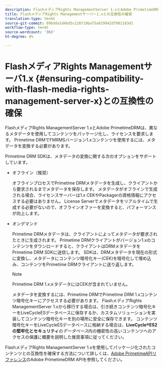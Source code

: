 ```yaml
---
description: FlashメディアRights ManagementServer 1.xとAdobe PrimetimeDRMは、異なるメタデータを使用してコンテンツをパッケージ化し、ライセンスを要求します。 Primetime DRMでFMRMSバージョン1.xコンテンツを使用するには、メタデータを変換する必要があります。
title: FlashメディアRights Managementサーバー1.xとの互換性の確保
translation-type: tm+mt
source-git-commit: 89bdda1d4bd5c126f19ba75a819942df901183d1
workflow-type: tm+mt
source-wordcount: '363'
ht-degree: 0%

---
```



# FlashメディアRights Managementサーバ1.x {#ensuring-compatibility-with-flash-media-rights-management-server-x}との互換性の確保

FlashメディアRights ManagementServer 1.xとAdobe PrimetimeDRMは、異なるメタデータを使用してコンテンツをパッケージ化し、ライセンスを要求します。 Primetime DRMでFMRMSバージョン1.xコンテンツを使用するには、メタデータを変換する必要があります。

Primetime DRM SDKは、メタデータの変換に関する次のオプションをサポートしています。

* オフライン（推奨）

   オフラインプロセスでPrimetime DRMメタデータを生成し、クライアントから要求されるまでメタデータを保存します。 メタデータがオフラインで生成される場合、ライセンスサーバーは1.x CEKやPackagerの資格情報にアクセスする必要はありません。 License Serverでメタデータをリアルタイムで生成する必要がないので、オフラインオファーを変換すると、パフォーマンスが向上します。
* オンデマンド

   Primetime DRMメタデータは、クライアントによってメタデータが要求されたときに生成されます。 Primetime DRMクライアントがバージョン1.xのコンテンツをダウンロードすると、クライアントはDRMメタデータをPrimetime DRM SDKに送信します。 SDKは、DRMメタデータを現在の形式に変換し、メタデータにコンテンツ暗号化キー(CEK)を暗号化して埋め込み、コンテンツをPrimetime DRMクライアントに送り返します。

   >[!NOTE]
   >
   >Primetime DRM 1.xメタデータにはCEKが含まれていません。

   メタデータを変換するには、Primetime DRMでPrimetime DRM 1.xコンテンツ暗号化キーにアクセスする必要があります。 FlashメディアRights ManagementServer 1.xから移行する場合は、引き続きコンテンツ暗号化キーをLiveCycleESデータベースに保存するか、カスタムソリューションを実装してコンテンツ暗号化キーを別の場所に安全に保存できます。 コンテンツ暗号化キーをLiveCycleESデータベースに格納する場合は、**LiveCycle®ES2の堅牢化とセキュリティ**&#x200B;の&#x200B;*データベース*&#x200B;内の機密性の高いコンテンツへのアクセスの保護に概要を説明した推奨事項に従ってください。

FlashメディアRights ManagementServer 1.xを使用してパッケージ化されたコンテンツとの互換性を確保する方法について詳しくは、[Adobe PrimetimeAPIリファレンス](https://help.adobe.com/en_US/primetime/api/index.html#api-Adobe_Primetime_API_References)のAdobe PrimetimeDRM APIを参照してください。
